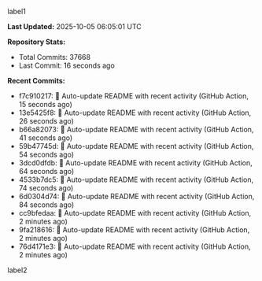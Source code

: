 
label1 
<!-- ACTIVITY_START -->
**Last Updated:** 2025-10-05 06:05:01 UTC

**Repository Stats:**
- Total Commits: 37668
- Last Commit: 16 seconds ago

**Recent Commits:**
- f7c910217: 🤖 Auto-update README with recent activity (GitHub Action, 15 seconds ago)
- 13e5425f8: 🤖 Auto-update README with recent activity (GitHub Action, 26 seconds ago)
- b66a82073: 🤖 Auto-update README with recent activity (GitHub Action, 41 seconds ago)
- 59b47745d: 🤖 Auto-update README with recent activity (GitHub Action, 54 seconds ago)
- 3dcd0dfdb: 🤖 Auto-update README with recent activity (GitHub Action, 64 seconds ago)
- 4533b7dc5: 🤖 Auto-update README with recent activity (GitHub Action, 74 seconds ago)
- 6d0304d74: 🤖 Auto-update README with recent activity (GitHub Action, 84 seconds ago)
- cc9bfedaa: 🤖 Auto-update README with recent activity (GitHub Action, 2 minutes ago)
- 9fa218616: 🤖 Auto-update README with recent activity (GitHub Action, 2 minutes ago)
- 76d4171e3: 🤖 Auto-update README with recent activity (GitHub Action, 2 minutes ago)
<!-- ACTIVITY_END -->

label2

